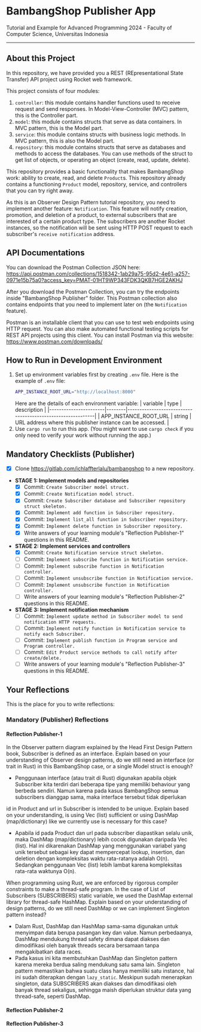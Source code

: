 # BambangShop Publisher App
Tutorial and Example for Advanced Programming 2024 - Faculty of Computer Science, Universitas Indonesia

---

## About this Project
In this repository, we have provided you a REST (REpresentational State Transfer) API project using Rocket web framework.

This project consists of four modules:
1.  `controller`: this module contains handler functions used to receive request and send responses.
    In Model-View-Controller (MVC) pattern, this is the Controller part.
2.  `model`: this module contains structs that serve as data containers.
    In MVC pattern, this is the Model part.
3.  `service`: this module contains structs with business logic methods.
    In MVC pattern, this is also the Model part.
4.  `repository`: this module contains structs that serve as databases and methods to access the databases.
    You can use methods of the struct to get list of objects, or operating an object (create, read, update, delete).

This repository provides a basic functionality that makes BambangShop work: ability to create, read, and delete `Product`s.
This repository already contains a functioning `Product` model, repository, service, and controllers that you can try right away.

As this is an Observer Design Pattern tutorial repository, you need to implement another feature: `Notification`.
This feature will notify creation, promotion, and deletion of a product, to external subscribers that are interested of a certain product type.
The subscribers are another Rocket instances, so the notification will be sent using HTTP POST request to each subscriber's `receive notification` address.

## API Documentations

You can download the Postman Collection JSON here: https://api.postman.com/collections/1518342-1ab29a75-95d2-4e61-a257-0971e15b75a0?access_key=PMAT-01HT9WP343FDK3QKB7HGE2AKHJ

After you download the Postman Collection, you can try the endpoints inside "BambangShop Publisher" folder.
This Postman collection also contains endpoints that you need to implement later on (the `Notification` feature).

Postman is an installable client that you can use to test web endpoints using HTTP request.
You can also make automated functional testing scripts for REST API projects using this client.
You can install Postman via this website: https://www.postman.com/downloads/

## How to Run in Development Environment
1.  Set up environment variables first by creating `.env` file.
    Here is the example of `.env` file:
    ```bash
    APP_INSTANCE_ROOT_URL="http://localhost:8000"
    ```
    Here are the details of each environment variable:
    | variable              | type   | description                                                |
    |-----------------------|--------|------------------------------------------------------------|
    | APP_INSTANCE_ROOT_URL | string | URL address where this publisher instance can be accessed. |
2.  Use `cargo run` to run this app.
    (You might want to use `cargo check` if you only need to verify your work without running the app.)

## Mandatory Checklists (Publisher)
-   [x] Clone https://gitlab.com/ichlaffterlalu/bambangshop to a new repository.
-   **STAGE 1: Implement models and repositories**
    -   [x] Commit: `Create Subscriber model struct.`
    -   [x] Commit: `Create Notification model struct.`
    -   [x] Commit: `Create Subscriber database and Subscriber repository struct skeleton.`
    -   [x] Commit: `Implement add function in Subscriber repository.`
    -   [x] Commit: `Implement list_all function in Subscriber repository.`
    -   [x] Commit: `Implement delete function in Subscriber repository.`
    -   [x] Write answers of your learning module's "Reflection Publisher-1" questions in this README.
-   **STAGE 2: Implement services and controllers**
    -   [x] Commit: `Create Notification service struct skeleton.`
    -   [ ] Commit: `Implement subscribe function in Notification service.`
    -   [ ] Commit: `Implement subscribe function in Notification controller.`
    -   [ ] Commit: `Implement unsubscribe function in Notification service.`
    -   [ ] Commit: `Implement unsubscribe function in Notification controller.`
    -   [ ] Write answers of your learning module's "Reflection Publisher-2" questions in this README.
-   **STAGE 3: Implement notification mechanism**
    -   [ ] Commit: `Implement update method in Subscriber model to send notification HTTP requests.`
    -   [ ] Commit: `Implement notify function in Notification service to notify each Subscriber.`
    -   [ ] Commit: `Implement publish function in Program service and Program controller.`
    -   [ ] Commit: `Edit Product service methods to call notify after create/delete.`
    -   [ ] Write answers of your learning module's "Reflection Publisher-3" questions in this README.

## Your Reflections
This is the place for you to write reflections:

### Mandatory (Publisher) Reflections

#### Reflection Publisher-1

In the Observer pattern diagram explained by the Head First Design Pattern book, Subscriber is defined as an interface. Explain based on your understanding of Observer design patterns, do we still need an interface (or trait in Rust) in this BambangShop case, or a single Model struct is enough?
- Penggunaan interface (atau trait di Rust) digunakan apabila objek Subscriber kita terdiri dari beberapa tipe yang memiliki behaviour yang berbeda sendiri. Namun karena pada kasus BambangShop semua subscribers dianggap sama, maka interface tersebut tidak diperlukan

id in Product and url in Subscriber is intended to be unique. Explain based on your understanding, is using Vec (list) sufficient or using DashMap (map/dictionary) like we currently use is necessary for this case?
- Apabila id pada Product dan url pada subscriber diapastikan selalu unik, maka DashMap (map/dictionary) lebih cocok digunakan daripada Vec (list). Hal ini dikarenakan DashMap yang menggunakan variabel yang unik tersebut sebagai key dapat mempercepat lookup, insertion, dan deletion dengan kompleksitas waktu rata-ratanya adalah O(n). Sedangkan penggunaan Vec (list) lebih lambat karena kompleksitas rata-rata waktunya O(n).

When programming using Rust, we are enforced by rigorous compiler constraints to make a thread-safe program. In the case of List of Subscribers (SUBSCRIBERS) static variable, we used the DashMap external library for thread-safe HashMap. Explain based on your understanding of design patterns, do we still need DashMap or we can implement Singleton pattern instead?
- Dalam Rust, DashMap dan HashMap sama-sama digunakan untuk menyimpan data berupa pasangan key dan value. Namun perbedaanya, DashMap mendukung thread safety dimana dapat diakses dan dimodifikasi oleh banyak threads secara bersamaan tanpa mengakibatkan data races.
- Pada kasus ini kita membutuhkan DashMap dan Singleton pattern karena mereka berdua saling mendukung satu sama lain. Singleton pattern memastikan bahwa suatu class hanya memiliki satu instance, hal ini sudah diterapkan dengan `lazy_static`. Meskipun sudah menerapkan singleton, data SUBSCRIBERS akan diakses dan dimodifikasi oleh banyak thread sekaligus, sehingga maish diperlukan struktur data yang thread-safe, seperti DashMap.


#### Reflection Publisher-2

#### Reflection Publisher-3
